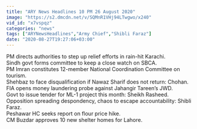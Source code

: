 ```yaml
---
title: "ARY News Headlines 10 PM 26 August 2020"
image: "https://s2.dmcdn.net/v/SQMnR1VHj94LTwgwo/x240"
vid_id: "x7vspqz"
categories: "news"
tags: ["ARYNewsHeadlines","Army Chief","Shibli Faraz"]
date: "2020-08-27T19:27:06+03:00"
---
```

PM directs authorities to step up relief efforts in rain-hit Karachi.  <br>Sindh govt forms committee to keep a close watch on SBCA.  <br>PM Imran constitutes 12-member National Coordination Committee on tourism.  <br>Shehbaz to face disqualification if Nawaz Sharif does not return: Chohan.  <br>FIA opens money laundering probe against Jahangir Tareen’s JWD.  <br>Govt to issue tender for ML-1 project this month: Sheikh Rasheed.  <br>Opposition spreading despondency, chaos to escape accountability: Shibli Faraz.  <br>Peshawar HC seeks report on flour price hike.  <br>CM Buzdar approves 10 new shelter homes for Lahore.  <br>
